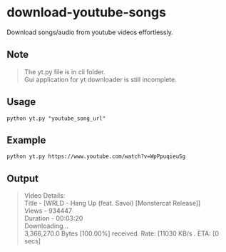 # download-youtube-songs

Download songs/audio from youtube videos effortlessly.

## Note

> The yt.py file is in cli folder.  
> Gui application for yt downloader is still incomplete.

## Usage

`python yt.py "youtube_song_url"`

## Example

`python yt.py https://www.youtube.com/watch?v=WpPpuqieuSg `


## Output

> Video Details:  
> Title - [WRLD - Hang Up (feat. Savoi) [Monstercat Release]]  
> Views - 934447  
> Duration - 00:03:20  
> Downloading...  
> 3,366,270.0 Bytes [100.00%] received. Rate: [11030 KB/s . ETA: [0 secs]
